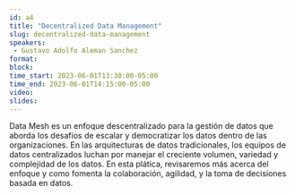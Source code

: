 ```yaml
---
id: a4
title: "Decentralized Data Management"
slug: decentralized-data-management
speakers:
 - Gustavo Adolfo Aleman Sanchez
format: 
block:
time_start: 2023-06-01T13:30:00-05:00
time_end: 2023-06-01T14:15:00-05:00
video:
slides:
---
```


Data Mesh es un enfoque descentralizado para la gestión de datos que aborda los desafíos de escalar y democratizar los datos dentro de las organizaciones. En las arquitecturas de datos tradicionales, los equipos de datos centralizados luchan por manejar el creciente volumen, variedad y complejidad de los datos. En esta plática, revisaremos más acerca del enfoque y como fomenta la colaboración, agilidad, y la toma de decisiones basada en datos.